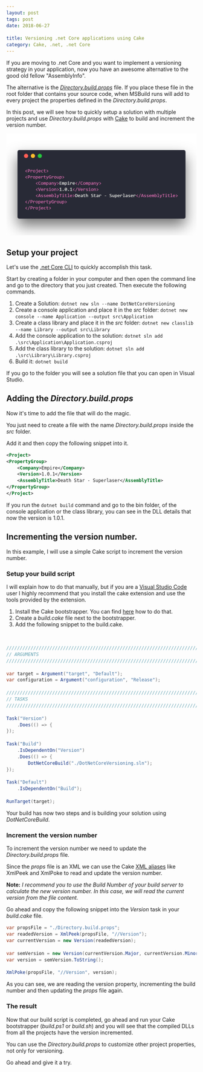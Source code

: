 ```yaml
---
layout: post
tags: post
date: 2018-06-27

title: Versioning .net Core applications using Cake
category: Cake, .net, .net Core
---
```


If you are moving to .net Core and you want to implement a versioning strategy in your application, now you have an awesome alternative to the good old fellow "AssemblyInfo".

The alternative is the [_Directory.build.props_](https://docs.microsoft.com/en-us/visualstudio/msbuild/customize-your-build) file. If you place these file in the root folder that contains your source code, when MSBuild runs will add to every project the properties defined in the _Directory.build.props_.

In this post, we will see how to quickly setup a solution with multiple projects and use _Directory.build.props_ with [Cake](http://cakebuild.net) to build and increment the version number.

![Directory.build.props](/images/versioning-a-net-core-applications-using-cake-directory-build-props.png)

## Setup your project

Let's use the [.net Core CLI](https://docs.microsoft.com/en-us/dotnet/core/tools/?tabs=netcore2x) to quickly accomplish this task.

Start by creating a folder in your computer and then open the command line and go to the directory that you just created. Then execute the following commands.

1. Create a Solution: `dotnet new sln --name DotNetCoreVersioning`
2. Create a console application and place it in the _src_ folder: `dotnet new console --name Application --output src\Application`
3. Create a class library and place it in the _src_ folder: `dotnet new classlib --name Library --output src\Library`
4. Add the console application to the solution: `dotnet sln add .\src\Application\Application.csproj`
5. Add the class library to the solution: `dotnet sln add .\src\Library\Library.csproj`
6. Build it: `dotnet build`

If you go to the folder you will see a solution file that you can open in Visual Studio.

## Adding the _Directory.build.props_

Now it's time to add the file that will do the magic.

You just need to create a file with the name _Directory.build.props_ inside the _src_ folder.

Add it and then copy the following snippet into it.

```xml
<Project>
<PropertyGroup>
    <Company>Empire</Company>
    <Version>1.0.1</Version>
    <AssemblyTitle>Death Star - Superlaser</AssemblyTitle>
</PropertyGroup>
</Project>
```

If you run the `dotnet build` command and go to the bin folder, of the console application or the class library, you can see in the DLL details that now the version is 1.0.1.

## Incrementing the version number.

In this example, I will use a simple Cake script to increment the version number.

### Setup your build script

I will explain how to do that manually, but if you are a [Visual Studio Code](https://code.visualstudio.com/) user I highly recommend that you install the cake extension and use the tools provided by the extension.

1. Install the Cake bootstrapper. You can find [here](https://cakebuild.net/docs/tutorials/setting-up-a-new-project) how to do that.
2. Create a _build.cake_ file next to the bootstrapper.
3. Add the following snippet to the build.cake.

&nbsp;

```csharp
///////////////////////////////////////////////////////////////////////////////
// ARGUMENTS
///////////////////////////////////////////////////////////////////////////////

var target = Argument("target", "Default");
var configuration = Argument("configuration", "Release");

///////////////////////////////////////////////////////////////////////////////
// TASKS
///////////////////////////////////////////////////////////////////////////////

Task("Version")
    .Does(() => {
});

Task("Build")
    .IsDependentOn("Version")
    .Does(() => {
        DotNetCoreBuild("./DotNetCoreVersioning.sln");
});

Task("Default")
    .IsDependentOn("Build");

RunTarget(target);
```

Your build has now two steps and is building your solution using _DotNetCoreBuild_.

### Increment the version number

To increment the version number we need to update the _Directory.build.props_ file.

Since the _props_ file is an XML we can use the Cake [XML aliases](https://cakebuild.net/dsl/xml/) like XmlPeek and XmlPoke to read and update the version number.

**Note:** _I recommend you to use the Build Number of your build server to calculate the new version number. In this case, we will read the current version from the file content._

Go ahead and copy the following snippet into the _Version_ task in your _build.cake_ file.

```csharp
var propsFile = "./Directory.build.props";
var readedVersion = XmlPeek(propsFile, "//Version");
var currentVersion = new Version(readedVersion);

var semVersion = new Version(currentVersion.Major, currentVersion.Minor, currentVersion.Build + 1);
var version = semVersion.ToString();

XmlPoke(propsFile, "//Version", version);
```

As you can see, we are reading the version property, incrementing the build number and then updating the _props_ file again.

### The result

Now that our build script is completed, go ahead and run your Cake bootstrapper (_build.ps1_ or _build.sh_) and you will see that the compiled DLLs from all the projects have the version incremented.

You can use the _Directory.build.props_ to customize other project properties, not only for versioning.

Go ahead and give it a try.
